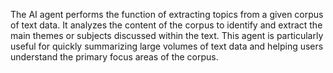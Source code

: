 <a name="description"></a>

The AI agent performs the function of extracting topics from a given corpus of text data. It analyzes the content of the corpus to identify and extract the main themes or subjects discussed within the text. This agent is particularly useful for quickly summarizing large volumes of text data and helping users understand the primary focus areas of the corpus.